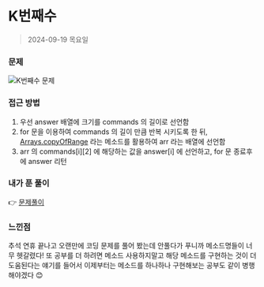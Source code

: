 # K번째수
> 2024-09-19 목요일

### 문제
![K번째수 문제](https://github.com/user-attachments/assets/45211c1d-8989-4f49-9b31-361d648315b3)

### 접근 방법
1. 우선 answer 배열에 크기를 commands 의 길이로 선언함
2. for 문을 이용하여 commands 의 길이 만큼 반복 시키도록 한 뒤, [Arrays.copyOfRange](https://velog.io/@tsun0705/Java-%EB%B0%B0%EC%97%B4-%EB%B3%B5%EC%82%AC-copyOf-copyOfRange) 라는 메소드를 활용하여 arr 라는 배열에 선언함
3. arr 의 commands[i][2] 에 해당하는 값을 answer[i] 에 선언하고, for 문 종료후에 answer 리턴

### 내가 푼 풀이
👉 [문제풀이](https://github.com/subbangE/codingTest/blob/master/src/explanation/K%EB%B2%88%EC%A7%B8%EC%88%98.java)

### 느낀점
추석 연휴 끝나고 오랜만에 코딩 문제를 풀어 봤는데 안풀다가 푸니까 메소드명들이 너무 헷갈렸다! 또 공부를 더 하려면 메소드 사용하지말고 해당 메소드를 구현하는 것이 더 도움된다는 얘기를 들어서 이제부터는 메소드를 하나하나 구현해보는 공부도 같이 병행해야겠다 😊

